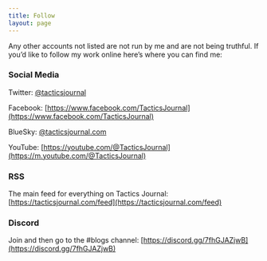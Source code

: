 ```yaml
---
title: Follow
layout: page
---
```


Any other accounts not listed are not run by me and are not being truthful. If you’d like to follow my work online here’s where you can find me:

### Social Media

Twitter: [@tacticsjournal](https://twitter.com/tacticsjournal)

Facebook: [https://www.facebook.com/TacticsJournal](https://www.facebook.com/TacticsJournal) 

BlueSky: [@tacticsjournal.com](https://bsky.app/profile/tacticsjournal.com)

YouTube: [https://youtube.com/@TacticsJournal](https://m.youtube.com/@TacticsJournal)

### RSS

The main feed for everything on Tactics Journal: [https://tacticsjournal.com/feed](https://tacticsjournal.com/feed)

### Discord

Join and then go to the #blogs channel: [https://discord.gg/7fhGJAZjwB](https://discord.gg/7fhGJAZjwB)
